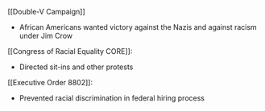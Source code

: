 
[[Double-V Campaign]]
- African Americans wanted victory against the Nazis and against racism under Jim Crow

[[Congress of Racial Equality CORE]]:
- Directed sit-ins and other protests

[[Executive Order 8802]]:
- Prevented racial discrimination in federal hiring process




